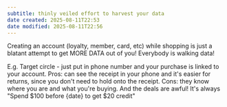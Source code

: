 ```yaml
---
subtitle: thinly veiled effort to harvest your data
date created: 2025-08-11T22:53
date modified: 2025-08-11T22:56
---
```


Creating an account (loyalty, member, card, etc) while shopping is just a blatant attempt to get MORE DATA out of you! Everybody is walking data! 

E.g. Target circle - just put in phone number and your purchase is linked to your account. Pros: can see the receipt in your phone and it's easier for returns, since you don't need to hold onto the receipt. Cons: they know where you are and what you're buying. And the deals are awful! It's always "Spend $100 before {date} to get $20 credit"